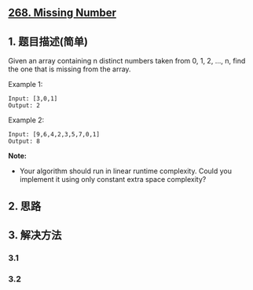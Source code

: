 ## [268. Missing Number](https://leetcode-cn.com/problems/missing-number/)

## 1. 题目描述(简单)

Given an array containing n distinct numbers taken from 0, 1, 2, ..., n, find the one that is missing from the array.

Example 1:
```
Input: [3,0,1]
Output: 2
```
Example 2:
```
Input: [9,6,4,2,3,5,7,0,1]
Output: 8
```
**Note:**
- Your algorithm should run in linear runtime complexity. Could you implement it using only constant extra space complexity?


## 2. 思路

## 3. 解决方法

### 3.1 


### 3.2

